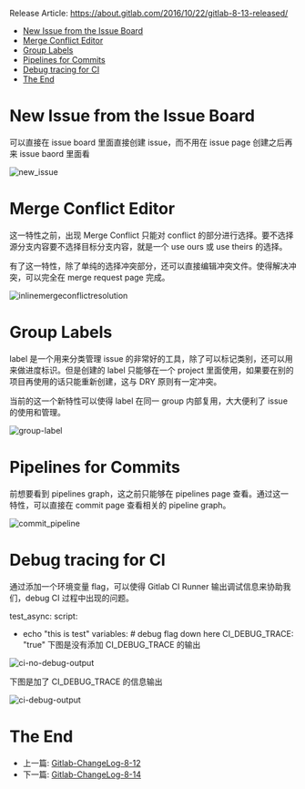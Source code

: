 Release Article: https://about.gitlab.com/2016/10/22/gitlab-8-13-released/

<!-- TOC -->

- [New Issue from the Issue Board](#new-issue-from-the-issue-board)
- [Merge Conflict Editor](#merge-conflict-editor)
- [Group Labels](#group-labels)
- [Pipelines for Commits](#pipelines-for-commits)
- [Debug tracing for CI](#debug-tracing-for-ci)
- [The End](#the-end)

<!-- /TOC -->

# New Issue from the Issue Board
可以直接在 issue board 里面直接创建 issue，而不用在 issue page 创建之后再来 issue baord 里面看

![new_issue](https://about.gitlab.com/images/8_13/new_issue.gif)

# Merge Conflict Editor
这一特性之前，出现 Merge Conflict 只能对 conflict 的部分进行选择。要不选择源分支内容要不选择目标分支内容，就是一个 use ours 或 use theirs 的选择。

有了这一特性，除了单纯的选择冲突部分，还可以直接编辑冲突文件。使得解决冲突，可以完全在 merge request page 完成。

![inlinemergeconflictresolution](https://about.gitlab.com/images/8_13/inlinemergeconflictresolution.gif)

# Group Labels
label 是一个用来分类管理 issue 的非常好的工具，除了可以标记类别，还可以用来做进度标识。但是创建的 label 只能够在一个 project 里面使用，如果要在别的项目再使用的话只能重新创建，这与 DRY 原则有一定冲突。

当前的这一个新特性可以使得 label 在同一 group 内部复用，大大便利了 issue 的使用和管理。

![group-label](http://om4h4iqhe.bkt.clouddn.com/group-label.gif)

# Pipelines for Commits
前想要看到 pipelines graph，这之前只能够在 pipelines page 查看。通过这一特性，可以直接在 commit page 查看相关的 pipeline graph。

![commit_pipeline](https://about.gitlab.com/images/8_13/commit_pipeline.png)

# Debug tracing for CI
通过添加一个环境变量 flag，可以使得 Gitlab CI Runner 输出调试信息来协助我们，debug CI 过程中出现的问题。

test_async:
  script:
   - echo "this is test"
  variables:
    # debug flag down here
    CI_DEBUG_TRACE: "true"
下图是没有添加 CI_DEBUG_TRACE 的输出

![ci-no-debug-output](http://om4h4iqhe.bkt.clouddn.com/ci-no-debug-output.jpg)


下图是加了 CI_DEBUG_TRACE 的信息输出

![ci-debug-output](http://om4h4iqhe.bkt.clouddn.com/ci-debug-output.jpg)

# The End

 - 上一篇: [Gitlab-ChangeLog-8-12](https://github.com/yidinghan/blog/issues/6)
 - 下一篇: [Gitlab-ChangeLog-8-14](https://github.com/yidinghan/blog/issues/8)